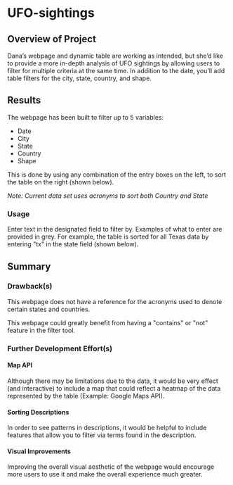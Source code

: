 # UFO-sightings
## Overview of Project
Dana’s webpage and dynamic table are working as intended, but she’d like to provide a more in-depth analysis of UFO sightings by allowing users to filter for multiple criteria at the same time. In addition to the date, you’ll add table filters for the city, state, country, and shape.
## Results
The webpage has been built to filter up to 5 variables:

- Date
- City
- State
- Country
- Shape

This is done by using any combination of the entry boxes on the left, to sort the table on the right (shown below).

*Note: Current data set uses acronyms to sort both Country and State*

### Usage
Enter text in the designated field to filter by. Examples of what to enter are provided in grey. 
For example, the table is sorted for all Texas data by entering "tx" in the state field (shown below).



## Summary
### Drawback(s)
This webpage does not have a reference for the acronyms used to denote certain states and countries.

This webpage could greatly benefit from having a "contains" or "not" feature in the filter tool.

### Further Development Effort(s)
#### Map API
Although there may be limitations due to the data, it would be very effect (and interactive) to include a map that could reflect a heatmap of the data represented by the table (Example: Google Maps API). 

#### Sorting Descriptions
In order to see patterns in descriptions, it would be helpful to include features that allow you to filter via terms found in the description.

#### Visual Improvements
Improving the overall visual aesthetic of the webpage would encourage more users to use it and make the overall experience much greater.

